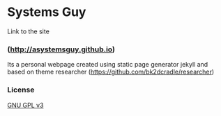 # Systems Guy

Link to the site
### (http://asystemsguy.github.io)

Its a personal webpage created using static page generator jekyll and based on theme researcher (https://github.com/bk2dcradle/researcher)

### License

[GNU GPL v3](https://github.com/asystemsguy/asystemsguy.github.io/blob/master/LICENSE)
